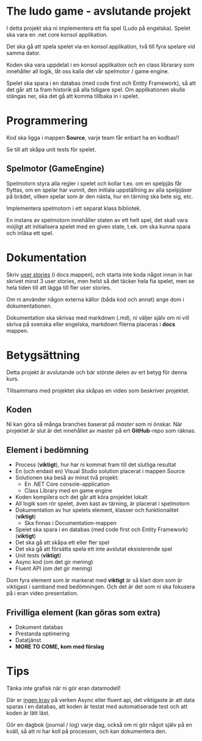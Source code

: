 # The ludo game - avslutande projekt

I detta projekt ska ni implementera ett fia spel (Ludo på engelska). Spelet ska vara en .net core konsol applikation.

Det ska gå att spela spelet via en konsol applikation, två till fyra spelare vid samma dator.

Koden ska vara uppdelat i en konsol applikation och en class librarary som innehåller all logik, låt oss kalla det vår spelmotor / game engine.

Spelet ska spara i en databas (med code first och Entity Framework), så att det går att ta fram historik på alla tidigare spel. Om applikationen skulle stängas ner, ska det gå att komma tillbaka in i spelet.

# Programmering

Kod ska ligga i mappen **Source**, varje team får enbart ha en kodbas!!

Se till att skåpa unit tests för spelet.

## Spelmotor (GameEngine)

Spelmotorn styra alla regler i spelet och kollar t.ex. om en spelpjäs får flyttas, om en spelar har vunnit, den initiala uppställning av alla spelpjäser på brädet, vilken spelar som är den nästa, hur en tärning ska bete sig, etc.

Implementera spelmotorn i ett separat klass bibliotek.

En instans av spelmotorn innehåller staten av ett helt spel, det skall vara möjligt att initialisera spelet med en given state, t.ek. om ska kunna spara och inläsa ett spel.

# Dokumentation

Skriv [user stories](https://www.mountaingoatsoftware.com/agile/user-stories) (i docs mappen), och starta inte koda något innan in har skrivet minst 3 user stories, men helst så det täcker hela fia spelet, men se hela tiden till att lägga till fler user stories.

Om ni använder någon externa källor (båda kod och annat) ange dom i dokumentationen.

Dokumentation ska skrivas med markdown (.md), ni väljer själv om ni vill skriva på svenska eller engelska, markdown filerna placeras i **docs** mappen.

# Betygsättning
Detta projekt är avslutande och bär störste delen av ert betyg för denna kurs.

Tillsammans med projektet ska skåpas en video som beskriver projektet.

## Koden
Ni kan göra så många branches baserat på *master* som ni önskar. När projektet är slut är det innehållet av master på ert **GitHub**-repo som räknas.

## Element i bedömning

* Process (**viktigt**), hur har ni kommat fram till det slutliga resultat
* En (och endast en) Visual Studio solution placerat i mappen Source
* Solutionen ska beså av minst två projekt:
  * En .NET Core console-application
  * Class Library med en game engine
* Koden kompilera och det går att köra projektet lokalt
* All logik som rör spelet, även kast av tärning, är placerat i spelmotorn
* Dokumentation av hur spelets element, klasser och funktionalitet (**viktigt**)
  * Ska finnas i Documentation-mappen
* Spelet ska spara i en databas (med code first och Entity Framework) (**viktigt**)
* Det ska gå att skåpa ett eller fler spel
* Det ska gå att försätta spela ett inte avslutat eksisterende spel
* Unit tests (**viktigt**)
* Async kod (om det gir mening)
* Fluent API (om det gir mening)

Dom fyra element som är markerat med **viktigt** är så klart dom som är viktigast i samband med bedömningen. Och det är det som ni ska fokusera på i eran video presentation.

## Frivilliga element (kan göras som extra)

* Dokument databas
* Prestanda optimering
* Datatjänst
* **MORE TO COME, kom med förslag**

# Tips

Tänka inte grafisk när ni gör eran datamodell!

Där er <u>ingen krav</u> på verken Async eller fluent api, det viktigaste är att data sparas i en databas, att koden är testat med automatiserade test och att koden är lätt läst.

Gör en dagbok (journal / log) varje dag, också om ni gör något själv på en kväll, så att ni har koll på processen, och kan dokumentera den.